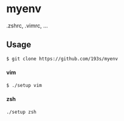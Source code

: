 myenv
=====

.zshrc, .vimrc, ...


## Usage

```sh
$ git clone https://github.com/193s/myenv
```

#### vim
```sh
$ ./setup vim
```

#### zsh
```sh
./setup zsh
```


